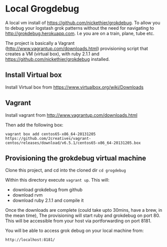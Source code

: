 # Local Grogdebug

A local vm install of https://github.com/nickethier/grokdebug.
To allow you to debug your logstash grok patterns without the need for 
navigating to http://grokdebug.herokuapp.com.  I.e you are on a train, plane, tube etc.

The project is basically a Vagrant (http://www.vagrantup.com/downloads.html) provisioning
script that creates a VM (virtual box), with ruby 2.1.1 and https://github.com/nickethier/grokdebug 
installed.

## Install Virtual box

Install Virtual box from https://www.virtualbox.org/wiki/Downloads
    
## Vagrant

Install vagrant from http://www.vagrantup.com/downloads.html

Then add the following box:

    vagrant box add centos65-x86_64-20131205 https://github.com/2creatives/vagrant-centos/releases/download/v6.5.1/centos65-x86_64-20131205.box

## Provisioning the grokdebug virtual machine

Clone this project, and cd into the cloned dir `cd grogdebug`

Within this directory execute `vagrant up`.  This will:

- download grokdebug from github
- download rvm
- download ruby 2.1.1 and compile it

Once the downloads are complete (could take upto 30mins, have a brew, in the mean time),
The provisioning will start ruby and grokdebug on port 80.  This will be accessible from your
host via portforwarding on port 8181.

You will be able to access grok debug on your local machine from:

`http://localhost:8181/`
